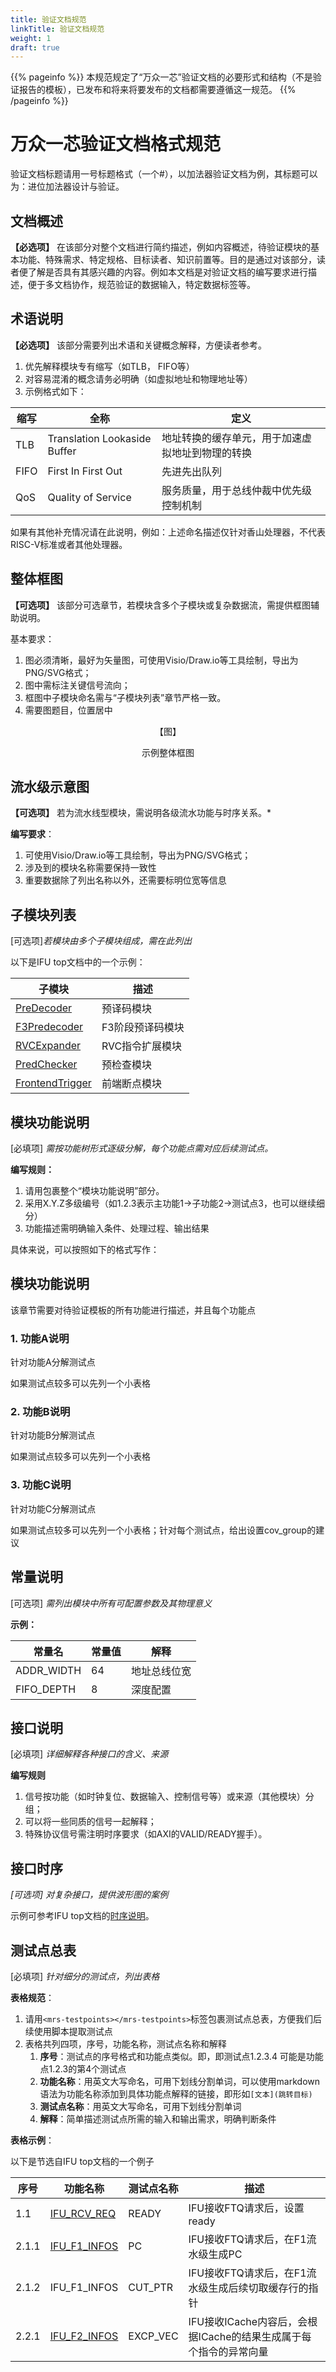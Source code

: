 ```yaml
---
title: 验证文档规范
linkTitle: 验证文档规范
weight: 1
draft: true
---
```


{{% pageinfo %}}
本规范规定了“万众一芯”验证文档的必要形式和结构（不是验证报告的模板），已发布和将来将要发布的文档都需要遵循这一规范。
{{% /pageinfo %}}

# 万众一芯验证文档格式规范

验证文档标题请用一号标题格式（一个#），以加法器验证文档为例，其标题可以为：进位加法器设计与验证。

## 文档概述

**【必选项】** 在该部分对整个文档进行简约描述，例如内容概述，待验证模块的基本功能、特殊需求、特定规格、目标读者、知识前置等。目的是通过对该部分，读者便了解是否具有其感兴趣的内容。例如本文档是对验证文档的编写要求进行描述，便于多文档协作，规范验证的数据输入，特定数据标签等。

## 术语说明

**【必选项】** 该部分需要列出术语和关键概念解释，方便读者参考。
1. 优先解释模块专有缩写（如TLB， FIFO等）
2. 对容易混淆的概念请务必明确（如虚拟地址和物理地址等）
3. 示例格式如下：

| 缩写	| 全称 | 定义 |
| -- | ----- | ---|
| TLB	| Translation Lookaside Buffer	| 地址转换的缓存单元，用于加速虚拟地址到物理的转换 |
| FIFO	| First In First Out	| 先进先出队列 |
| QoS	| Quality of Service | 服务质量，用于总线仲裁中优先级控制机制 |

如果有其他补充情况请在此说明，例如：上述命名描述仅针对香山处理器，不代表RISC-V标准或者其他处理器。

## 整体框图

**【可选项】** 该部分可选章节，若模块含多个子模块或复杂数据流，需提供框图辅助说明。

基本要求：
1. 图必须清晰，最好为矢量图，可使用Visio/Draw.io等工具绘制，导出为PNG/SVG格式；
2. 图中需标注关键信号流向；
3. 框图中子模块命名需与“子模块列表”章节严格一致。
4. 需要图题目，位置居中

<p align="center">【图】</p>
<p align="center">示例整体框图</p>

## 流水级示意图

**【可选项】** 若为流水线型模块，需说明各级流水功能与时序关系。*

**编写要求**：
1. 可使用Visio/Draw.io等工具绘制，导出为PNG/SVG格式；
2. 涉及到的模块名称需要保持一致性
3. 重要数据除了列出名称以外，还需要标明位宽等信息

## 子模块列表

\[可选项\]*若模块由多个子模块组成，需在此列出*

以下是IFU top文档中的一个示例：

| 子模块                      | 描述                   |
| --------------------------- | ---------------------- |
| [PreDecoder](01_predecode.md) | 预译码模块             |
| [F3Predecoder](02_f3predecoder.md) | F3阶段预译码模块             |
| [RVCExpander](03_ifu_rvc_exp.md) | RVC指令扩展模块             |
| [PredChecker](04_pred_checker.md) | 预检查模块             |
| [FrontendTrigger](05_frontend_trigger.md) | 前端断点模块             |


## 模块功能说明

\[必填项\] *需按功能树形式逐级分解，每个功能点需对应后续测试点。*


**编写规则：**

1. 请用<mrs-functions></functions>包裹整个“模块功能说明”部分。
2. 采用X.Y.Z多级编号（如1.2.3表示主功能1→子功能2→测试点3，也可以继续细分）
3. 功能描述需明确输入条件、处理过程、输出结果

具体来说，可以按照如下的格式写作：

<mrs-functions>

## 模块功能说明

该章节需要对待验证模板的所有功能进行描述，并且每个功能点

### 1. 功能A说明
针对功能A分解测试点

如果测试点较多可以先列一个小表格

### 2. 功能B说明

针对功能B分解测试点

如果测试点较多可以先列一个小表格

### 3. 功能C说明

针对功能C分解测试点

如果测试点较多可以先列一个小表格；针对每个测试点，给出设置cov_group的建议

</mrs-functions>


## 常量说明

\[可选项\] *需列出模块中所有可配置参数及其物理意义*

**示例：**

| 常量名 | 常量值 | 解释 |
| ---- | ---- | ---- |
| ADDR_WIDTH | 64 | 地址总线位宽 |
| FIFO_DEPTH | 8 | 深度配置 |

## 接口说明
\[必填项\] *详细解释各种接口的含义、来源*

**编写规则**

1. 信号按功能（如时钟复位、数据输入、控制信号等）或来源（其他模块）分组；
2. 可以将一些同质的信号一起解释；
3. 特殊协议信号需注明时序要求（如AXI的VALID/READY握手）。

## 接口时序

*\[可选项\] 对复杂接口，提供波形图的案例*

示例可参考IFU top文档的[时序说明](./01_frontend/01_ifu/_index.md#接口时序)。

## 测试点总表

\[必填项\] *针对细分的测试点，列出表格*

**表格规范**：
1. 请用`<mrs-testpoints></mrs-testpoints>`标签包裹测试点总表，方便我们后续使用脚本提取测试点
2. 表格共列四项，序号，功能名称，测试点名称和解释
    1. **序号**：测试点的序号格式和功能点类似。即，即测试点1.2.3.4 可能是功能点1.2.3的第4个测试点
    2. **功能名称**：用英文大写命名，可用下划线分割单词，可以使用markdown语法为功能名称添加到具体功能点解释的链接，即形如`[文本](跳转目标)`
    3. **测试点名称**：用英文大写命名，可用下划线分割单词
    4. **解释**：简单描述测试点所需的输入和输出需求，明确判断条件

**表格示例**：

以下是节选自IFU top文档的一个例子

<mrs-testpoints>

| 序号 |  功能名称 | 测试点名称      | 描述                  |
| ----- |-----------------|---------------------|------------------------------------|
| 1\.1 | [IFU_RCV_REQ](#1-接收ftq取指令请求f0流水级) | READY | IFU接收FTQ请求后，设置ready |
| 2\.1\.1| [IFU_F1_INFOS](#21-f1流水级计算信息和切分指针) | PC | IFU接收FTQ请求后，在F1流水级生成PC         |
| 2\.1\.2| IFU_F1_INFOS | CUT_PTR | IFU接收FTQ请求后，在F1流水级生成后续切取缓存行的指针 |
| 2\.2\.1 | [IFU_F2_INFOS](#22-f2流水级获取指令信息) |  EXCP_VEC | IFU接收ICache内容后，会根据ICache的结果生成属于每个指令的异常向量  |

</mrs-testpoints>

